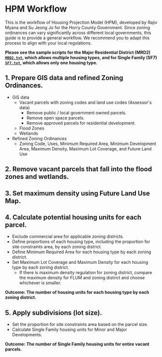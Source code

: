 # HPM Workflow
This is the workflow of Housing Projection Model (HPM), developed by Rajiv Myana and Su Jeong Jo for the Horry County Government. Since zoning ordinances can vary significantly across different local governments, this guide is to provide a general workflow. We recommend you to adapt this process to align with your local regulations. <br/>

**Please see the sample scripts for the Major Residential District (MRD2) [`MRD2.txt`](MRD2.txt), which allows multiple housing types, and for Single Family (SF7) [`SF7.txt`](SF7.txt), which allows only one housing type. <br/>**

## 1. Prepare GIS data and refined Zoning Ordinances. <br/>
  - GIS data <br/>
    - Vacant parcels with zoning codes and land use codes (Assessor's data) <br/>
      - Remove public / local government owned parcels. <br/>
      - Remove open space parcels. <br/>
      - Remove approved parcels for residential development. <br/>
    - Flood Zones <br/>
    - Wetlands <br/>
  - Refined Zoning Ordinances
    - Zoning Code, Uses, Minimum Required Area, Minimum Development Area, Maximum Density, Maximum Lot Coverage, and Future Land Use <br/>
## 2. Remove vacant parcels that fall into the flood zones and wetlands. <br/>
## 3. Set maximum density using Future Land Use Map. <br/>
## 4. Calculate potential housing units for each parcel. <br/>
  - Exclude commercial area for applicable zoning districts. <br/>
  - Define proportions of each housing type, including the proportion for site constraints area, by each zoning district. <br/>
  - Define Minimum Required Area for each housing type by each zoning district. <br/>
  - Set Maximum Lot Coverage and Maximum Density for each housing type by each zoning district. <br/>
    - If there is maximum density regulation for zoning district, compare the maximum density for FLUM and zoning district and choose whichever is smaller. <br/>

**Outcome: The number of housing units for each housing type by each zoning district. <br/>**
## 5. Apply subdivisions (lot size). <br/>
  - Set the proportion for site constraints area based on the parcel size. <br/>
  - Calculate Single Family housing units for Minor and Major Developments. <br/>

**Outcome: The number of Single Family housing units for entire vacant parcels. <br/>**
